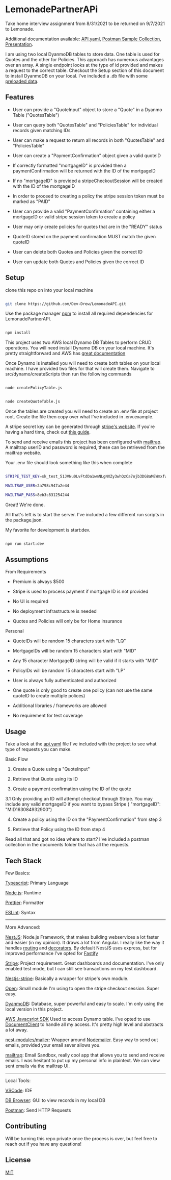 # LemonadePartnerAPi

  

Take home interview assignment from 8/31/2021 to be returned on 9/7/2021 to Lemonade.

Additional documentation available: [API.yaml](https://github.com/Dev-Drew/LemonadeAPI/blob/master/api.yaml), [Postman Sample Collection](https://github.com/Dev-Drew/LemonadeAPI/blob/master/documents/Lemonade%20Partner%20API.postman_collection.json), [Presentation](https://github.com/Dev-Drew/LemonadeAPI/blob/master/documents/Lemonade%20Presentation.pdf). 


I am using two local DyanmoDB tables to store data. One table is used for Quotes and the other for Policies. This approach has numerous advantages over an array. A single endpoint looks at the type of id provided and makes a request to the correct table. Checkout the Setup section of this document to install DyanmoDB on your local. I've included a .db file with some [preloaded data](https://github.com/Dev-Drew/LemonadeAPI/blob/master/documents/shared-local-instance.db).

## Features

- User can provide a "QuoteInput" object to store a "Quote" in a Dyanmo Table ("QuotesTable")

- User can query both "QuotesTable" and "PoliciesTable" for individual records given matching IDs

- User can make a request to return all records in both "QuotesTable" and "PoliciesTable"

- User can create a "PaymentConfirmation" object given a valid quoteID

- If correctly formatted "mortgageID" is provided then a paymentConfirmation will be returned with the ID of the mortgageID

- If no "mortgageID" is provided a stripeCheckoutSession will be created with the ID of the mortgageID

- In order to proceed to creating a policy the stripe session token must be marked as "PAID"

- User can provide a valid "PaymentConfirmation" containing either a mortgageID or valid stripe session token to create a policy

- User may only create policies for quotes that are in the "READY" status

- QuoteID stored on the payment confirmation MUST match the given quoteID

- User can delete both Quotes and Policies given the correct ID

- User can update both Quotes and Policies given the correct ID

  
  

## Setup

  

clone this repo on into your local machine

  

```bash

git clone https://github.com/Dev-Drew/LemonadeAPI.git

```

  

Use the package manager [npm](https://www.npmjs.com/) to install all required dependencies for LemonadePartnerAPI.

  

```bash

npm install

```

  

This project uses two AWS local Dynamo DB Tables to perform CRUD operations. You will need install Dynamo DB on your local machine. It's pretty straightforward and AWS has [great documentation](https://docs.aws.amazon.com/amazondynamodb/latest/developerguide/DynamoDBLocal.html)

  

Once Dynamo is installed you will need to create both tables on your local machine. I have provided two files for that will create them. Navigate to src/dynamo/createScripts then run the following commands

  

```bash

node createPolicyTable.js

```

```bash

node createQuoteTable.js

```

  

Once the tables are created you will need to create an .env file at project root. Create the file then copy over what I've included in .env.example.

  

A stripe secret key can be generated through [stripe's website](https://stripe.com/). If you're having a hard time, check out [this guide](https://www.appinvoice.com/en/s/documentation/how-to-get-stripe-publishable-key-and-secret-key-23).

  

To send and receive emails this project has been configured with [mailtrap](https://mailtrap.io/). A mailtrap userID and password is required, these can be retrieved from the mailtrap website.

  

Your .env file should look something like this when complete

```bash

STRIPE_TEST_KEY=sk_test_51JVNu0LvFtdDa1wmNLgNXZy3whQzCa7ojb3DG8aMEWmxfwNCXTlz2yWvp27aRQLQFL0pFecfJol7kPvo87DWlrZC00kO6GJOhM

MAILTRAP_USER=2a798c947a2e44

MAILTRAP_PASS=8eb3c831254244

```

  

Great! We're done.

  

All that's left is to start the server. I've included a few different run scripts in the package.json.

My favorite for development is start:dev.

  

```bash

npm run start:dev

```

## Assumptions

From Requirements

- Premium is always $500

- Stripe is used to process payment if mortgage ID is not provided

- No UI is required

- No deployment infrastructure is needed

- Quotes and Policies will only be for Home insurance

Personal

- QuoteIDs will be random 15 characters start with "LQ"

- MortgageIDs will be random 15 characters start with "MID"

- Any 15 character MortgageID string will be valid if it starts with "MID"

- PolicyIDs will be random 15 characters start with "LP"

- User is always fully authenticated and authorized

- One quote is only good to create one policy (can not use the same quoteID to create multiple polices)

- Additional libraries / frameworks are allowed

- No requirement for test coverage

  

## Usage

  

Take a look at the [api.yaml](https://github.com/Dev-Drew/LemonadeAPI/blob/master/api.yaml) file I've included with the project to see what type of requests you can make.

  

Basic Flow

1. Create a Quote using a "QuoteInput"

2. Retrieve that Quote using its ID

3. Create a payment confirmation using the ID of the quote

 3.1 Only providing an ID will attempt checkout through Stripe. You may include any valid mortgageID if you want to bypass Stripe ( "mortgageID": "MID163084932900")

4. Create a policy using the ID on the "PaymentConfirmation" from step 3

5. Retrieve that Policy using the ID from step 4

  
  

Read all that and got no idea where to start? I've included a postman collection in the documents folder that has all the requests.

  

##

  
  

## Tech Stack

Few Basics:

  

[Typescript](https://www.typescriptlang.org/): Primary Language

  

[Node.js](https://nodejs.org/en/): Runtime

  

[Prettier](https://prettier.io/): Formatter

  

[ESLint](https://eslint.org/): Syntax

  

---

  

More Advanced:

  

[NestJS](https://nestjs.com/): Node.js Framework, that makes building webservices a lot faster and easier (in my opinion). It draws a lot from Angular. I really like the way it handles [routing](https://docs.nestjs.com/controllers) and [decorators](https://docs.nestjs.com/custom-decorators). By default NestJS uses express, but for improved performance I've opted for [Fastify](https://docs.nestjs.com/techniques/performance)

  

[Stripe](https://stripe.com/): Project requirement. Great dashboards and documentation. I've only enabled test mode, but I can still see transactions on my test dashboard.

  

[Nestjs-stripe](https://www.npmjs.com/package/nestjs-stripe): Basically a wrapper for stripe's own module.

  

[Open](https://www.npmjs.com/package/open): Small module I'm using to open the stripe checkout session. Super easy.

  

[DyanmoDB](https://aws.amazon.com/dynamodb/): Database, super powerful and easy to scale. I'm only using the local version in this project.

  

[AWS Javacsript SDK](https://aws.amazon.com/sdk-for-javascript/) Used to access Dynamo table. I've opted to use [DocumentClient](https://docs.aws.amazon.com/AWSJavaScriptSDK/latest/AWS/DynamoDB/DocumentClient.html) to handle all my access. It's pretty high level and abstracts a lot away.

  

[nest-modules/mailer](https://github.com/nest-modules/mailer): Wrapper around [Nodemailer](https://nodemailer.com/about/). Easy way to send out emails, provided your email sever allows you.

  

[mailtrap](https://mailtrap.io/): Email Sandbox, really cool app that allows you to send and receive emails. I was hesitant to put up my personal info in plaintext. We can view sent emails via the mailtrap UI.

  

---

  

Local Tools:

  

[VSCode](https://code.visualstudio.com/): IDE

  

[DB Browser](https://sqlitebrowser.org/): GUI to view records in my local DB

  

[Postman](https://www.postman.com/): Send HTTP Requests

  
  
  
  
  

## Contributing

Will be turning this repo private once the process is over, but feel free to reach out if you have any questions!

  

## License

[MIT](https://choosealicense.com/licenses/mit/)